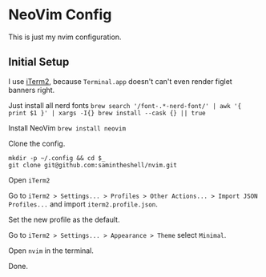 # NeoVim Config

This is just my nvim configuration.

## Initial Setup

I use [iTerm2](https://iterm2.com/downloads.html), because `Terminal.app` doesn't can't even render figlet banners right.

Just install all nerd fonts `brew search '/font-.*-nerd-font/' | awk '{ print $1 }' | xargs -I{} brew install --cask {} || true`

Install NeoVim `brew install neovim`

Clone the config.
```
mkdir -p ~/.config && cd $_
git clone git@github.com:samintheshell/nvim.git
```

Open `iTerm2`

Go to `iTerm2 > Settings... > Profiles > Other Actions... > Import JSON Profiles...` and import `iterm2.profile.json`.

Set the new profile as the default.

Go to `iTerm2 > Settings... > Appearance > Theme` select `Minimal`.

Open `nvim` in the terminal.

Done.
